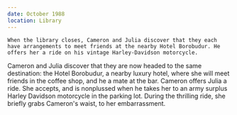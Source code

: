```yaml
---
date: October 1988
location: Library
---
```


```synopsis
When the library closes, Cameron and Julia discover that they each have arrangements to meet friends at the nearby Hotel Borobudur. He offers her a ride on his vintage Harley-Davidson motorcycle. 
```



Cameron and Julia discover that they are now headed to the same
destination: the Hotel Borobudur, a nearby luxury hotel, where she will
meet friends in the coffee shop, and he a mate at the bar. Cameron
offers Julia a ride. She accepts, and is nonplussed when he takes her to
an army surplus Harley Davidson motorcycle in the parking lot. During
the thrilling ride, she briefly grabs Cameron's waist, to her
embarrassment.